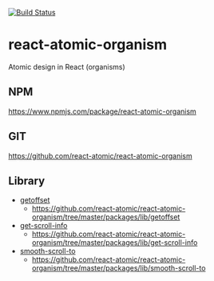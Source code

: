[![Build Status](https://travis-ci.org/react-atomic/react-atomic-organism.svg?branch=master)](https://travis-ci.org/react-atomic/react-atomic-organism) 

# react-atomic-organism
Atomic design in React (organisms)

## NPM
https://www.npmjs.com/package/react-atomic-organism

## GIT
https://github.com/react-atomic/react-atomic-organism

## Library
* [getoffset](http://npm.im/getoffset)
   * https://github.com/react-atomic/react-atomic-organism/tree/master/packages/lib/getoffset
* [get-scroll-info](http://npm.im/get-scroll-info)
   * https://github.com/react-atomic/react-atomic-organism/tree/master/packages/lib/get-scroll-info
* [smooth-scroll-to](http://npm.im/smooth-scroll-to)
   * https://github.com/react-atomic/react-atomic-organism/tree/master/packages/lib/smooth-scroll-to 

